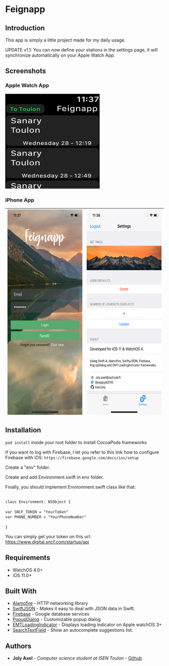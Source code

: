 # Feignapp



## Introduction



This app is simply a little project made for my daily usage.

UPDATE v1.1: You can now define your stations in the settings page, it will synchronize automatically on your Apple Watch App.





## Screenshots

### Apple Watch App


<img src="https://github.com/AxelJoly/Feignapp/blob/master/readmeFiles/watch1.png" width="300" height="300" />



### iPhone App

| <img src="https://github.com/AxelJoly/Feignapp/blob/master/readmeFiles/phone1.png" width="300" height="650" /> | <img src="https://github.com/AxelJoly/Feignapp/blob/master/readmeFiles/phone2.png" width="300" height="650" /> |
| ------------- | ------------- |




## Installation

```pod install``` inside your root folder to install CocoaPods frameworks

If you want to log with Firebase, I let you refer to this link how to configure Firebase with iOS: ```https://firebase.google.com/docs/ios/setup```

Create a "env" folder.

Create and add Environment.swift in env folder.

Finally, you should implement Environment.swift class like that:



```config

class Environment: NSObject {

var SNCF_TOKEN = "YourToken"
var PHONE_NUMBER = "YourPhoneNumber"

}

```



You can simply get your token on this url:  https://www.digital.sncf.com/startup/api

## Requirements
- WatchOS 4.0+
- iOS 11.0+

## Built With

* [Alamofire](https://github.com/Alamofire/Alamofire) -  HTTP networking library
* [SwiftJSON](https://github.com/SwiftyJSON/SwiftyJSON) - Makes it easy to deal with JSON data in Swift.
* [Firebase](https://firebase.google.com/) - Google database services
*  [PopupDialog](https://github.com/Orderella/PopupDialog) - Customizable popup dialog
* [EMTLoadingIndicator](https://github.com/hirokimu/EMTLoadingIndicator) - Displays loading indicator on Apple watchOS 3+
* [SearchTextField](https://github.com/apasccon/SearchTextField) - Show an autocomplete suggestions list.

## Authors

* **Joly Axel** - *Computer science student at ISEN Toulon* - [Github](https://github.com/AxelJoly)
